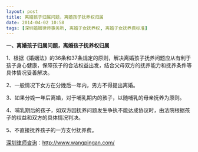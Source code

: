 ```yaml
---
layout: post
title: 离婚孩子归属问题，离婚孩子抚养权归属
date: 2014-04-02 10:58
tags: [深圳婚姻律师事务所, 离婚子女抚养权, 离婚子女抚养费标准]
---
```

<strong>一、离婚孩子归属问题，离婚孩子抚养权归属</strong>

1、根据《婚姻法》的36条和37条规定的原则，解决离婚孩子抚养问题应从有利于孩子身心健康，保障孩子的合法权益出发，结合父母双方的抚养能力和抚养条件等具体情况妥善解决。

2、一般情况下女方在分娩后一年内，男方不得提出离婚。

3、如果分娩一年后离婚，对于哺乳期内的孩子，以随哺乳的母亲抚养为原则。

4、哺乳期后的孩子，如双方因抚养问题发生争执不能达成协议时，由法院根据孩子的权益和双方的具体情况判决。

5、不直接抚养孩子的一方支付抚养费。

<a href="http://www.wangpingan.com/">深圳律师咨询</a>：<a href="http://www.wangpingan.com/">http://www.wangpingan.com/</a>

